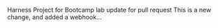 Harness Project for Bootcamp lab
update for pull request
This is a new change, and added a webhook...
